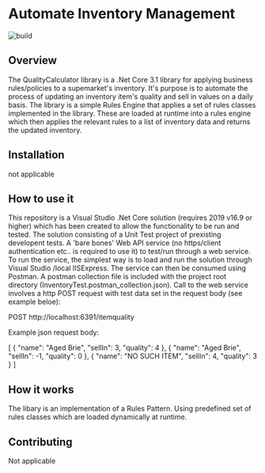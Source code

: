 # Automate Inventory Management
![build](https://github.com/menono-uk/SellInRuleEngine.git)


## Overview
The QualityCalculator library is a .Net Core 3.1 library for applying business rules/policies to a supemarket's inventory. It's purpose is to automate the process of updating an inventory item's quality and sell in values on a daily basis. The library is a simple Rules Engine that applies a set of rules classes implemented in the library. These are loaded at runtime into a rules engine which then applies the relevant rules to a list of inventory data and returns the updated inventory.

## Installation

not applicable

## How to use it

This repository is a Visual Studio .Net Core solution (requires 2019 v16.9 or higher) which has been created to allow the functionality to be run and tested.  The solution consisting of a Unit Test project of prexisting developent tests. A 'bare bones' Web API service (no https/client authentication etc.. is required to use it) to test/run through a web service.  To run the service, the simplest way is to load and run the solution through Visual Studio /local IISExpress. The service can then be consumed using Postman.  A postman collection file is included with the project root directory (InventoryTest.postman_collection.json).  Call to the web service involves a http POST request with test data set in the request body (see example beloe):

POST http://localhost:6391/itemquality

Example json request body:

[
    {
        "name": "Aged Brie",
        "sellIn": 3,
        "quality": 4
    },
    {
        "name": "Aged Brie",
        "sellIn": -1,
        "quality": 0
    },
    {
        "name": "NO SUCH ITEM",
        "sellIn": 4,
        "quality": 3
    }
]


## How it works
The libary is an implementation of a Rules Pattern.  Using predefined set of rules classes which are loaded dynamically at runtime. 

## Contributing

Not applicable


